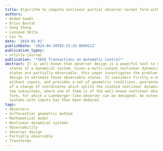 ```yaml
---
title: Algorithm to compute nonlinear partial observer normal form with multiple outputs
authors:
- Wided Saadi
- Driss Boutat
- Gang Zheng
- Lassaad Sbita
- Lei Yu
date: '2019-01-01'
publishDate: '2024-04-20T02:22:33.869911Z'
publication_types:
- article-journal
publication: '*IEEE Transactions on Automatic Control*'
abstract: It is well-known that observer design is a powerful tool to estimate the
  states of a dynamical system. Given a multi-output nonlinear dynamical system whose
  states are partially observable, this paper investigates the problem of observer
  design to estimate those observable states. It considers firstly a nonlinear system
  without inputs, and provides a set of geometric conditions, guaranteeing the existence
  of a change of coordinates which splits the studied nonlinear dynamical system into
  two subsystems, where one of them is of the well-known nonlinear observer normal
  form, for which a Luenberger-like observer can be designed. An extension to nonlinear
  systems with inputs has then been deduced.
tags:
- Observers
- differential geometric method
- Mathematical model
- Nonlinear dynamical systems
- Observability
- observer design
- Partially observable
- Transforms
---
```

